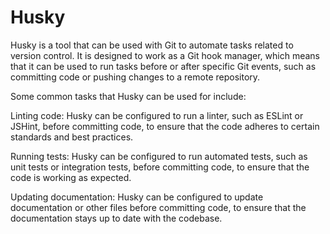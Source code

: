 # Husky

Husky is a tool that can be used with Git to automate tasks related to version control. It is designed to work as a Git hook manager, which means that it can be used to run tasks before or after specific Git events, such as committing code or pushing changes to a remote repository.

Some common tasks that Husky can be used for include:

Linting code: Husky can be configured to run a linter, such as ESLint or JSHint, before committing code, to ensure that the code adheres to certain standards and best practices.

Running tests: Husky can be configured to run automated tests, such as unit tests or integration tests, before committing code, to ensure that the code is working as expected.

Updating documentation: Husky can be configured to update documentation or other files before committing code, to ensure that the documentation stays up to date with the codebase.

